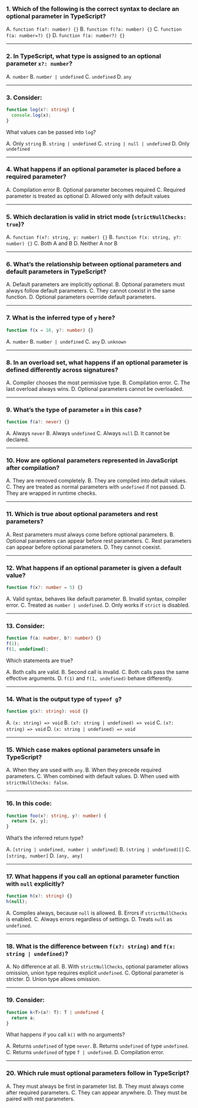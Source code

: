 ### 1. Which of the following is the correct syntax to declare an optional parameter in TypeScript?

A. `function f(a?: number) {}`
B. `function f(?a: number) {}`
C. `function f(a: number=?) {}`
D. `function f(a: number?) {}`

---

### 2. In TypeScript, what type is assigned to an **optional parameter** `x?: number`?

A. `number`
B. `number | undefined`
C. `undefined`
D. `any`

---

### 3. Consider:

```ts
function log(x?: string) {
  console.log(x);
}
```

What values can be passed into `log`?

A. Only `string`
B. `string | undefined`
C. `string | null | undefined`
D. Only `undefined`

---

### 4. What happens if an **optional parameter** is placed before a required parameter?

A. Compilation error
B. Optional parameter becomes required
C. Required parameter is treated as optional
D. Allowed only with default values

---

### 5. Which declaration is valid in **strict mode** (`strictNullChecks: true`)?

A. `function f(x?: string, y: number) {}`
B. `function f(x: string, y?: number) {}`
C. Both A and B
D. Neither A nor B

---

### 6. What’s the relationship between **optional parameters** and **default parameters** in TypeScript?

A. Default parameters are implicitly optional.
B. Optional parameters must always follow default parameters.
C. They cannot coexist in the same function.
D. Optional parameters override default parameters.

---

### 7. What is the inferred type of `y` here?

```ts
function f(x = 10, y?: number) {}
```

A. `number`
B. `number | undefined`
C. `any`
D. `unknown`

---

### 8. In an overload set, what happens if an optional parameter is defined differently across signatures?

A. Compiler chooses the most permissive type.
B. Compilation error.
C. The last overload always wins.
D. Optional parameters cannot be overloaded.

---

### 9. What’s the type of parameter `a` in this case?

```ts
function f(a?: never) {}
```

A. Always `never`
B. Always `undefined`
C. Always `null`
D. It cannot be declared.

---

### 10. How are optional parameters represented in JavaScript after compilation?

A. They are removed completely.
B. They are compiled into default values.
C. They are treated as normal parameters with `undefined` if not passed.
D. They are wrapped in runtime checks.

---

### 11. Which is true about optional parameters and rest parameters?

A. Rest parameters must always come before optional parameters.
B. Optional parameters can appear before rest parameters.
C. Rest parameters can appear before optional parameters.
D. They cannot coexist.

---

### 12. What happens if an optional parameter is given a default value?

```ts
function f(x?: number = 5) {}
```

A. Valid syntax, behaves like default parameter.
B. Invalid syntax, compiler error.
C. Treated as `number | undefined`.
D. Only works if `strict` is disabled.

---

### 13. Consider:

```ts
function f(a: number, b?: number) {}
f(1);
f(1, undefined);
```

Which statements are true?

A. Both calls are valid.
B. Second call is invalid.
C. Both calls pass the same effective arguments.
D. `f(1)` and `f(1, undefined)` behave differently.

---

### 14. What is the output type of `typeof g`?

```ts
function g(x?: string): void {}
```

A. `(x: string) => void`
B. `(x?: string | undefined) => void`
C. `(x?: string) => void`
D. `(x: string | undefined) => void`

---

### 15. Which case makes optional parameters **unsafe** in TypeScript?

A. When they are used with `any`.
B. When they precede required parameters.
C. When combined with default values.
D. When used with `strictNullChecks: false`.

---

### 16. In this code:

```ts
function foo(x?: string, y?: number) {
  return [x, y];
}
```

What’s the inferred return type?

A. `[string | undefined, number | undefined]`
B. `(string | undefined)[]`
C. `[string, number]`
D. `[any, any]`

---

### 17. What happens if you call an optional parameter function with `null` explicitly?

```ts
function h(x?: string) {}
h(null);
```

A. Compiles always, because `null` is allowed.
B. Errors if `strictNullChecks` is enabled.
C. Always errors regardless of settings.
D. Treats `null` as `undefined`.

---

### 18. What is the difference between `f(x?: string)` and `f(x: string | undefined)`?

A. No difference at all.
B. With `strictNullChecks`, optional parameter allows omission, union type requires explicit `undefined`.
C. Optional parameter is stricter.
D. Union type allows omission.

---

### 19. Consider:

```ts
function k<T>(a?: T): T | undefined {
  return a;
}
```

What happens if you call `k()` with no arguments?

A. Returns `undefined` of type `never`.
B. Returns `undefined` of type `undefined`.
C. Returns `undefined` of type `T | undefined`.
D. Compilation error.

---

### 20. Which rule must optional parameters follow in TypeScript?

A. They must always be first in parameter list.
B. They must always come after required parameters.
C. They can appear anywhere.
D. They must be paired with rest parameters.
